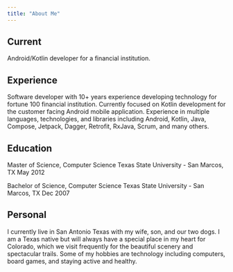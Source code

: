 ```yaml
---
title: "About Me"
---
```


## Current

Android/Kotlin developer for a financial institution.

## Experience

Software developer with 10+ years experience developing technology for fortune 100 financial institution. Currently focused on Kotlin development for the customer facing Android mobile application. Experience in multiple languages, technologies, and libraries including Android, Kotlin, Java, Compose, Jetpack, Dagger, Retrofit, RxJava, Scrum, and many others.

## Education 

Master of Science, Computer Science
Texas State University - San Marcos, TX
May 2012

Bachelor of Science, Computer Science
Texas State University - San Marcos, TX
Dec 2007

## Personal

I currently live in San Antonio Texas with my wife, son, and our two dogs. I am a Texas native but will always have a special place in my heart for Colorado, which we visit frequently for the beautiful scenery and spectacular trails. Some of my hobbies are technology including computers, board games, and staying active and healthy.